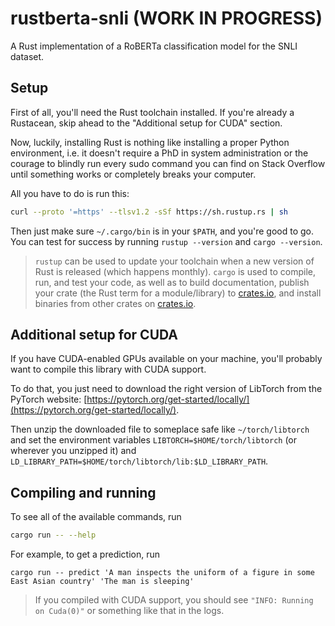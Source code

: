 # rustberta-snli (WORK IN PROGRESS)

A Rust implementation of a RoBERTa classification model for the SNLI dataset.

## Setup

First of all, you'll need the Rust toolchain installed. If you're already a Rustacean, skip ahead to the "Additional setup for CUDA" section.

Now, luckily, installing Rust is nothing like installing a proper Python environment, i.e. it doesn't require a PhD in system administration or
the courage to blindly run every sudo command you can find on Stack Overflow until something works or completely breaks your computer.

All you have to do is run this:

```bash
curl --proto '=https' --tlsv1.2 -sSf https://sh.rustup.rs | sh
```

Then just make sure `~/.cargo/bin` is in your `$PATH`, and you're good to go.
You can test for success by running `rustup --version` and `cargo --version`.

> `rustup` can be used to update your toolchain when a new version of Rust is released (which happens monthly). `cargo` is used to compile, run, and test your code, as well as to build documentation, publish your crate (the Rust term for a module/library) to [crates.io](crates.io), and install binaries from other crates on [crates.io](crates.io).

## Additional setup for CUDA

If you have CUDA-enabled GPUs available on your machine, you'll probably want to compile
this library with CUDA support.

To do that, you just need to download the right version of LibTorch from the PyTorch website: [https://pytorch.org/get-started/locally/](https://pytorch.org/get-started/locally/).

Then unzip the downloaded file to someplace safe like `~/torch/libtorch` and set the environment variables `LIBTORCH=$HOME/torch/libtorch` (or wherever you unzipped it) and
`LD_LIBRARY_PATH=$HOME/torch/libtorch/lib:$LD_LIBRARY_PATH`.

## Compiling and running

To see all of the available commands, run

```bash
cargo run -- --help
```

For example, to get a prediction, run

```
cargo run -- predict 'A man inspects the uniform of a figure in some East Asian country' 'The man is sleeping'
```

> If you compiled with CUDA support, you should see `"INFO: Running on Cuda(0)"` or something like that in the logs.
